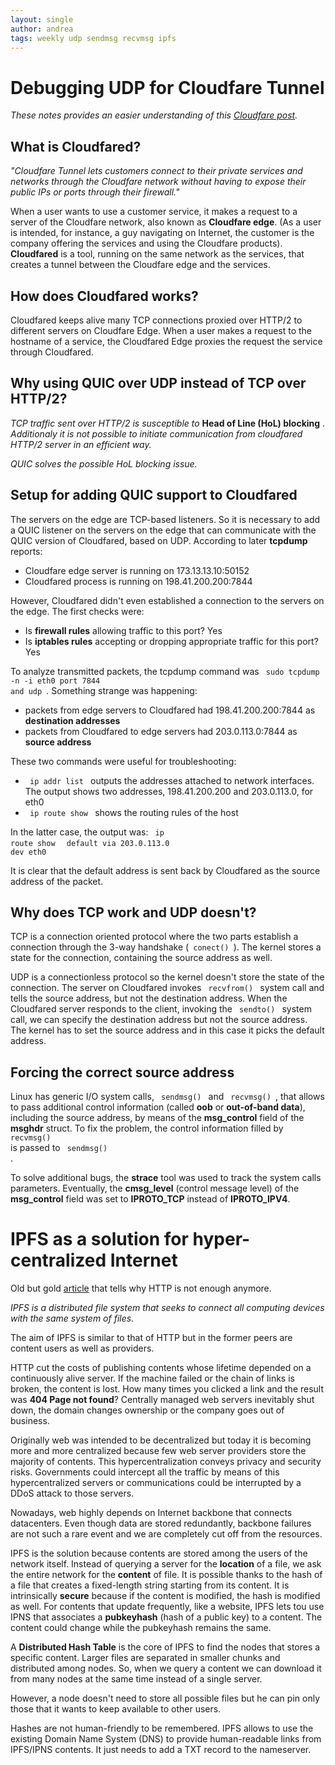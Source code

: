 ```yaml
---
layout: single
author: andrea
tags: weekly udp sendmsg recvmsg ipfs
---
```


# Debugging UDP for Cloudfare Tunnel
_These notes provides an easier understanding of this [Cloudfare post](https://blog.cloudflare.com/getting-cloudflare-tunnels-to-connect-to-the-cloudflare-network-with-quic/)._

## What is Cloudfared?

_"Cloudfare Tunnel lets customers connect to their private services and networks through the Cloudfare network without having to expose their public IPs or ports through their firewall."_

When a user wants to use a customer service, it makes a request to a server of the Cloudfare network, also known as __Cloudfare edge__. (As a user is intended, for instance, a guy navigating on Internet, the customer is the company offering the services and using the Cloudfare products). __Cloudfared__ is a tool, running on the same network as the services, that creates a tunnel between the Cloudfare edge and the services.

## How does Cloudfared works?
Cloudfared keeps alive many TCP connections proxied over HTTP/2 to different servers on Cloudfare Edge. When a user makes a request to the hostname of a service, the Cloudfared Edge proxies the request the service through Cloudfared.

## Why using QUIC over UDP instead of TCP over HTTP/2?
_TCP traffic sent over HTTP/2 is susceptible to_ __Head of Line (HoL) blocking__ . _Additionaly it is not possible to initiate communication from cloudfared HTTP/2 server in an efficient way._

_QUIC solves the possible HoL blocking issue._

## Setup for adding QUIC support to Cloudfared
The servers on the edge are TCP-based listeners. So it is necessary to add a QUIC listener on the servers on the edge that can communicate with the QUIC version of Cloudfared, based on UDP. According to later __tcpdump__ reports:
- Cloudfare edge server is running on 173.13.13.10:50152
- Cloudfared process is running on 198.41.200.200:7844

However, Cloudfared didn't even established a connection to the servers on the edge.
The first checks were:
- Is __firewall rules__ allowing traffic to this port? Yes
- Is __iptables rules__ accepting or dropping appropriate traffic for this port? Yes

To analyze transmitted packets, the tcpdump command was <code class="plaintext hljs inline"> sudo tcpdump -n -i eth0 port 7844 and udp </code>. Something strange was happening:
- packets from edge servers to Cloudfared had 198.41.200.200:7844 as __destination addresses__
- packets from Cloudfared to edge servers had 203.0.113.0:7844 as __source address__

These two commands were useful for troubleshooting:
- <code class="plaintext hljs inline"> ip addr list </code> outputs the addresses attached to network interfaces. The output shows two addresses, 198.41.200.200 and 203.0.113.0, for eth0
- <code class="plaintext hljs inline"> ip route show </code> shows the routing rules of the host

In the latter case, the output was:
<code class="plaintext hljs">
  ip route show
</code>
<code class="plaintext hljs">
  default via 203.0.113.0 dev eth0
</code>

It is clear that the default address is sent back by Cloudfared as the source address of the packet.

## Why does TCP work and UDP doesn't?
TCP is a connection oriented protocol where the two parts establish a connection through the 3-way handshake (<code class="plaintext hljs inline"> conect() </code>). The kernel stores a state for the connection, containing the source address as well.

UDP is a connectionless protocol so the kernel doesn't store the state of the connection. The server on Cloudfared invokes <code class="plaintext hljs inline"> recvfrom() </code> system call and tells the source address, but not the destination address. When the Cloudfared server responds to the client, invoking the <code class="plaintext hljs inline"> sendto() </code> system call, we can specify the destination address but not the source address. The kernel has to set the source address and in this case it picks the default address.

## Forcing the correct source address
Linux has generic I/O system calls, <code class="plaintext hljs inline"> sendmsg() </code> and <code class="plaintext hljs inline"> recvmsg() </code>, that allows to pass additional control information (called __oob__ or __out-of-band data__), including the source address, by means of the __msg_control__ field of the __msghdr__ struct. To fix the problem, the control information filled by <code class="plaintext hljs inline"> recvmsg() </code> is passed to <code class="plaintext hljs inline"> sendmsg() </code>.

To solve additional bugs, the __strace__ tool was used to track the system calls parameters. Eventually, the __cmsg_level__ (control message level) of the __msg_control__ field was set to __IPROTO_TCP__ instead of __IPROTO_IPV4__.

# IPFS as a solution for hyper-centralized Internet

Old but gold [article](https://ipfs.io/ipfs/QmNhFJjGcMPqpuYfxL62VVB9528NXqDNMFXiqN5bgFYiZ1/its-time-for-the-permanent-web.html) that tells why HTTP is not enough anymore.

_IPFS is a distributed file system that seeks to connect all computing devices with the same system of files._

The aim of IPFS is similar to that of HTTP but in the former peers are content users as well as providers.

HTTP cut the costs of publishing contents whose lifetime depended on a continuously alive server. If the machine failed or the chain of links is broken, the content is lost. How many times you clicked a link and the result was __404 Page not found__? Centrally managed web servers inevitably shut down, the domain changes ownership or the company goes out of business.

Originally web was intended to be decentralized but today it is becoming more and more centralized because few web server providers store the majority of contents. This hypercentralization conveys privacy and security risks. Governments could intercept all the traffic by means of this hypercentralized servers or communications could be interrupted by a DDoS attack to those servers.

Nowadays, web highly depends on Internet backbone that connects datacenters. Even though data are stored redundantly, backbone failures are not such a rare event and we are completely cut off from the resources.

IPFS is the solution because contents are stored among the users of the network itself. Instead of querying a server for the __location__ of a file, we ask the entire network for the __content__ of file. It is possible thanks to the hash of a file that creates a fixed-length string starting from its content. It is intrinsically __secure__ because if the content is modified, the hash is modified as well. For contents that update frequently, like a website, IPFS lets tou use IPNS that associates a __pubkeyhash__ (hash of a public key) to a content. The content could change while the pubkeyhash remains the same.

A __Distributed Hash Table__ is the core of IPFS to find the nodes that stores a specific content. Larger files are separated in smaller chunks and distributed among nodes. So, when we query a content we can download it from many nodes at the same time instead of a single server.

However, a node doesn't need to store all possible files but he can pin only those that it wants to keep available to other users.

Hashes are not human-friendly to be remembered. IPFS allows to use the existing Domain Name System (DNS) to provide human-readable links from IPFS/IPNS contents. It just needs to add a TXT record to the nameserver.
